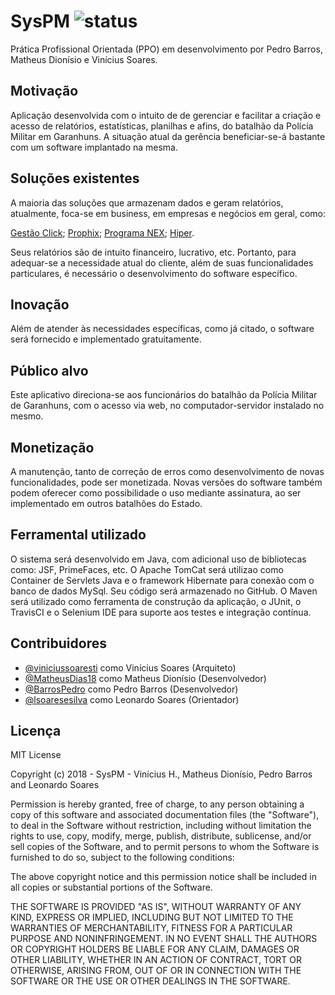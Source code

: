 # SysPM ![status](https://travis-ci.org/ifpe-cti/pmgus.svg?branch=master)
Prática Profissional Orientada (PPO) em desenvolvimento por Pedro Barros, Matheus Dionísio e Vinícius Soares.

## Motivação
Aplicação desenvolvida com o intuito de de gerenciar e facilitar a criação e acesso de relatórios, estatísticas, planilhas e afins, do batalhão da Polícia Militar em Garanhuns.
A situação atual da gerência beneficiar-se-á bastante com um software implantado na mesma.

## Soluções existentes
A maioria das soluções que armazenam dados e geram relatórios, atualmente, foca-se em business, em empresas e negócios em geral, como:

[Gestão Click](https://gestaoclick.com.br/programa-para-gerar-relatorios);
[Prophix](https://www.prophix.com/br/geracao-de-relatorios/);
[Programa NEX](https://www.programanex.com.br/);
[Hiper](https://hiper.com.br/sistema/relatorios/).

Seus relatórios são de intuito financeiro, lucrativo, etc.
Portanto, para adequar-se a necessidade atual do cliente, além de suas funcionalidades particulares, é necessário o desenvolvimento do software específico.

## Inovação

Além de atender às necessidades específicas, como já citado, o software será fornecido e implementado gratuitamente.

## Público alvo
Este aplicativo direciona-se aos funcionários do batalhão da Polícia Militar de Garanhuns, com o acesso via web, no computador-servidor instalado no mesmo.

## Monetização

A manutenção, tanto de correção de erros como desenvolvimento de novas funcionalidades, pode ser monetizada. Novas versões do software também podem oferecer como possibilidade o uso mediante assinatura, ao ser implementado em outros batalhões do Estado.

## Ferramental utilizado
O sistema será desenvolvido em Java, com adicional uso de bibliotecas como: JSF, PrimeFaces, etc.
O Apache TomCat será utilizao como Container de Servlets Java e o framework Hibernate para conexão com o banco de dados MySql. Seu código será armazenado no GitHub. 
O Maven será utilizado como ferramenta de construção da aplicação, o JUnit, o TravisCI e o Selenium IDE para suporte aos testes e integração contínua.

## Contribuidores

  - [@viniciussoaresti](https://github.com/viniciussoaresti) como Vinícius Soares (Arquiteto)
  - [@MatheusDias18](https://github.com/MatheusDias18) como Matheus Dionísio (Desenvolvedor)
  - [@BarrosPedro](https://github.com/BarrosPedro) como Pedro Barros (Desenvolvedor)
  - [@lsoaresesilva](https://github.com/lsoaresesilva) como Leonardo Soares (Orientador)

## Licença
MIT License

Copyright (c) 2018 - SysPM - Vinícius H., Matheus Dionísio, Pedro Barros and Leonardo Soares

Permission is hereby granted, free of charge, to any person obtaining a copy
of this software and associated documentation files (the "Software"), to deal
in the Software without restriction, including without limitation the rights
to use, copy, modify, merge, publish, distribute, sublicense, and/or sell
copies of the Software, and to permit persons to whom the Software is
furnished to do so, subject to the following conditions:

The above copyright notice and this permission notice shall be included in all
copies or substantial portions of the Software.

THE SOFTWARE IS PROVIDED "AS IS", WITHOUT WARRANTY OF ANY KIND, EXPRESS OR
IMPLIED, INCLUDING BUT NOT LIMITED TO THE WARRANTIES OF MERCHANTABILITY,
FITNESS FOR A PARTICULAR PURPOSE AND NONINFRINGEMENT. IN NO EVENT SHALL THE
AUTHORS OR COPYRIGHT HOLDERS BE LIABLE FOR ANY CLAIM, DAMAGES OR OTHER
LIABILITY, WHETHER IN AN ACTION OF CONTRACT, TORT OR OTHERWISE, ARISING FROM,
OUT OF OR IN CONNECTION WITH THE SOFTWARE OR THE USE OR OTHER DEALINGS IN THE
SOFTWARE.
